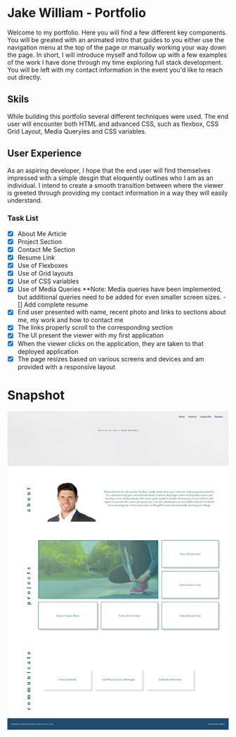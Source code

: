 # Jake William - Portfolio

Welcome to my portfolio. Here you will find a few different key components. You will be greated with an animated intro that guides to you either use the navigation menu at the top of the page or manually working your way down the page. In short, I will introduce myself and follow up with a few examples of the work I have done through my time exploring full stack development. You will be left with my contact information in the event you'd like to reach out directly.

## Skils

While building this portfolio several different techniques were used. The end user will encounter both HTML and advanced CSS, such as flexbox, CSS Grid Layout, Media Queryies and CSS variables. 

## User Experience

As an aspiring developer, I hope that the end user will find themselves impressed with a simple desgin that eloquently outlines who I am as an individual. I intend to create a smooth transition between where the viewer is greeted through providing my contact information in a way they will easily understand.

### Task List
-[x] About Me Article
-[x] Project Section
-[x] Contact Me Section
-[x] Resume Link
-[x] Use of Flexboxes
-[x] Use of Grid layouts
-[x] Use of CSS variables
-[x] Use of Media Queries
    **Note: Media queries have been implemented, but additional queries need to be added for even smaller screen sizes.
-[] Add complete resume
-[x] End user presented with name, recent photo and links to sections about me, my work and how to contact me
-[x] The links properly scroll to the corresponding section
-[x] The UI present the viewer with my first application
-[x] When the viewer clicks on the application, they are taken to that deployed application
-[x] The page resizes based on various screens and devices and am provided with a responsive layout

# Snapshot
![](assets/images/jnportfolio.png)